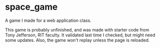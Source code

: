 # space_game
A game I made for a web application class. 

This game is probably unfinished, and was made with starter code from Tony Jefferson, RIT faculty.
It validated last time I checked, but might need some updates. Also, the game won't replay unless the page is reloaded.
